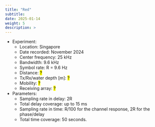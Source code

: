 ```yaml
---
title: "Red"
subtitle: 
date: 2025-01-14
weight: 5
description: >
---
```


* Experiment:
  * Location: Singapore
  * Date recorded: November 2024
  * Center frequency: 25 kHz
  * Bandwidth: 9.6 kHz
  * Symbol rate: R = 9.6 Hz
  * Distance: <mark> ? </mark>
  * Tx/Rx/water depth [m]: <mark> ? </mark>
  * Mobility: <mark> ? </mark>
  * Receiving array: <mark> ? </mark>
* Parameters:
  * Sampling rate in delay: 2R
  * Total delay coverage: up to 15 ms
  * Sampling rate in time: R/100 for the channel response, 2R for the phase/delay
  * Total time coverage: 50 seconds.
